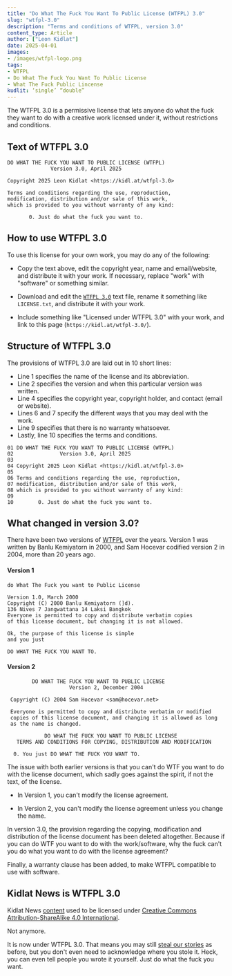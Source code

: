 ```yaml
---
title: "Do What The Fuck You Want To Public License (WTFPL) 3.0"
slug: "wtfpl-3.0"
description: "Terms and conditions of WTFPL, version 3.0"
content_type: Article
author: ["Leon Kidlat"]
date: 2025-04-01
images: 
- /images/wtfpl-logo.png
tags:
- WTFPL
- Do What The Fuck You Want To Public License
- What The Fuck Public Lincense
kudlit: ‘single’ “double”
---
```

The WTFPL 3.0 is a permissive license that lets anyone do what the fuck they want to do with a creative work licensed under it, without restrictions and conditions.

## Text of WTFPL 3.0

````
DO WHAT THE FUCK YOU WANT TO PUBLIC LICENSE (WTFPL)
              Version 3.0, April 2025

Copyright 2025 Leon Kidlat <https://kidl.at/wtfpl-3.0>

Terms and conditions regarding the use, reproduction,
modification, distribution and/or sale of this work,
which is provided to you without warranty of any kind:

       0. Just do what the fuck you want to.
````

## How to use WTFPL 3.0

To use this license for your own work, you may do any of the following:

- Copy the text above, edit the copyright year, name and email/website, and distribute it with your work. If necessary, replace "work" with "software" or something similar.

- Download and edit the [`WTFPL 3.0`](/license/WTFPL-3.0.txt) text file, rename it something like `LICENSE.txt`, and distribute it with your work.

- Include something like "Licensed under WTFPL 3.0" with your work, and link to this page (`https://kidl.at/wtfpl-3.0/`).

## Structure of WTFPL 3.0

The provisions of WTFPL 3.0 are laid out in 10 short lines:

- Line 1 specifies the name of the license and its abbreviation.
- Line 2 specifies the version and when this particular version was written.
- Line 4 specifies the copyright year, copyright holder, and contact (email or website).
- Lines 6 and 7 specify the different ways that you may deal with the work.
- Line 9 specifies that there is no warranty whatsoever.
- Lastly, line 10 specifies the terms and conditions.

````
01 DO WHAT THE FUCK YOU WANT TO PUBLIC LICENSE (WTFPL)
02               Version 3.0, April 2025
03
04 Copyright 2025 Leon Kidlat <https://kidl.at/wtfpl-3.0>
05
06 Terms and conditions regarding the use, reproduction,
07 modification, distribution and/or sale of this work,
08 which is provided to you without warranty of any kind:
09
10        0. Just do what the fuck you want to.
````

## What changed in version 3.0?

There have been two versions of [WTFPL](https://en.wikipedia.org/wiki/WTFPL) over the years. Version 1 was written by Banlu Kemiyatorn in 2000, and Sam Hocevar codified version 2 in 2004, more than 20 years ago.

#### Version 1
````
do What The Fuck you want to Public License

Version 1.0, March 2000
Copyright (C) 2000 Banlu Kemiyatorn (]d).
136 Nives 7 Jangwattana 14 Laksi Bangkok
Everyone is permitted to copy and distribute verbatim copies
of this license document, but changing it is not allowed.

Ok, the purpose of this license is simple
and you just

DO WHAT THE FUCK YOU WANT TO.
````

#### Version 2

````
        DO WHAT THE FUCK YOU WANT TO PUBLIC LICENSE 
                    Version 2, December 2004 

 Copyright (C) 2004 Sam Hocevar <sam@hocevar.net> 

 Everyone is permitted to copy and distribute verbatim or modified 
 copies of this license document, and changing it is allowed as long 
 as the name is changed. 

            DO WHAT THE FUCK YOU WANT TO PUBLIC LICENSE 
   TERMS AND CONDITIONS FOR COPYING, DISTRIBUTION AND MODIFICATION 

  0. You just DO WHAT THE FUCK YOU WANT TO.
````

The issue with both earlier versions is that you can't do WTF you want to do with the license document, which sadly goes against the spirit, if not the text, of the license.

- In Version 1, you can't modify the license agreement.

- In Version 2, you can't modify the license agreement unless you change the name.

In version 3.0, the provision regarding the copying, modification and distribution of the license document has been deleted altogether. Because if you can do WTF you want to do with the work/software, why the fuck can't you do what you want to do with the license agreement?

Finally, a warranty clause has been added, to make WTFPL compatible to use with software.

## Kidlat News is WTFPL 3.0

Kidlat News [content](https://github.com/kidlat2024/kidlatnews) used to be licensed under [Creative Commons Attribution-ShareAlike 4.0 International](https://creativecommons.org/licenses/by-sa/4.0/deed.en).

Not anymore.

It is now under WTFPL 3.0. That means you may still [steal our stories](/kidlat-news-steal-our-stories/) as before, but you don't even need to acknowledge where you stole it. Heck, you can even tell people you wrote it yourself. Just do what the fuck you want.